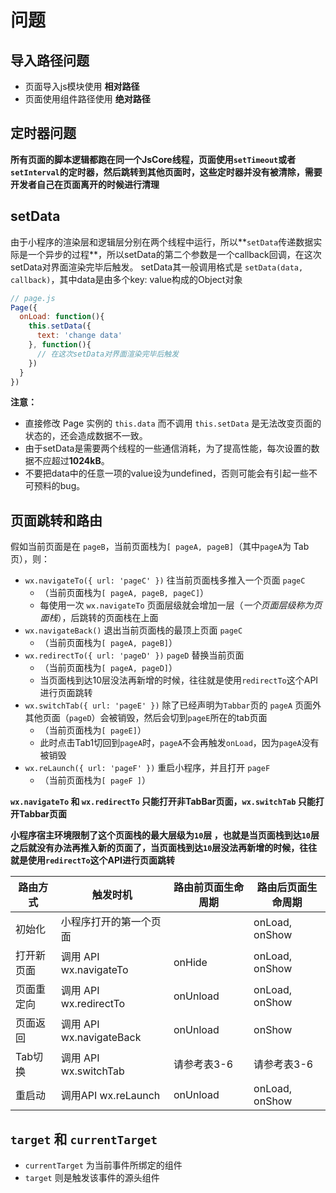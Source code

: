 # 问题

## 导入路径问题

- 页面导入js模块使用 **相对路径**
- 页面使用组件路径使用 **绝对路径**

## 定时器问题

**所有页面的脚本逻辑都跑在同一个JsCore线程，页面使用`setTimeout`或者`setInterval`的定时器，然后跳转到其他页面时，这些定时器并没有被清除，需要开发者自己在页面离开的时候进行清理**

## setData

由于小程序的渲染层和逻辑层分别在两个线程中运行，所以**`setData`传递数据实际是一个异步的过程**，所以setData的第二个参数是一个callback回调，在这次setData对界面渲染完毕后触发。
setData其一般调用格式是 `setData(data, callback)`，其中data是由多个key: value构成的Object对象

```js
// page.js
Page({
  onLoad: function(){
    this.setData({
      text: 'change data'
    }, function(){
      // 在这次setData对界面渲染完毕后触发
    })
  }
})
```

**注意：**

- 直接修改 Page 实例的 `this.data` 而不调用 `this.setData` 是无法改变页面的状态的，还会造成数据不一致。
- 由于setData是需要两个线程的一些通信消耗，为了提高性能，每次设置的数据不应超过**1024kB**。
- 不要把data中的任意一项的value设为undefined，否则可能会有引起一些不可预料的bug。

## 页面跳转和路由

假如当前页面是在 `pageB`，当前页面栈为`[ pageA, pageB]`（其中`pageA`为 Tab 页），则：

- `wx.navigateTo({ url: 'pageC' })` 往当前页面栈多推入一个页面 `pageC`
  - （当前页面栈为`[ pageA, pageB, pageC]`）
  - 每使用一次 `wx.navigateTo` 页面层级就会增加一层（*一个页面层级称为页面栈*），后跳转的页面栈在上面
- `wx.navigateBack()` 退出当前页面栈的最顶上页面 `pageC`
  - （当前页面栈为`[ pageA, pageB]`）
- `wx.redirectTo({ url: 'pageD' })` `pageD` 替换当前页面
  - （当前页面栈为`[ pageA, pageD]`）
  - 当页面栈到达10层没法再新增的时候，往往就是使用`redirectTo`这个API进行页面跳转
- `wx.switchTab({ url: 'pageE' })` 除了已经声明为`Tabbar`页的 `pageA` 页面外其他页面（`pageD`）会被销毁，然后会切到`pageE`所在的tab页面
  - （当前页面栈为`[ pageE]`）
  - 此时点击Tab1切回到`pageA`时，`pageA`不会再触发`onLoad`，因为`pageA`没有被销毁
- `wx.reLaunch({ url: 'pageF' })` 重启小程序，并且打开 `pageF`
  - （当前页面栈为`[ pageF ]`）

**`wx.navigateTo` 和 `wx.redirectTo` 只能打开非TabBar页面，`wx.switchTab` 只能打开Tabbar页面**

**小程序宿主环境限制了这个页面栈的最大层级为`10`层 ，也就是当页面栈到达`10`层之后就没有办法再推入新的页面了，当页面栈到达`10`层没法再新增的时候，往往就是使用`redirectTo`这个API进行页面跳转**

|路由方式|触发时机|路由前页面生命周期|路由后页面生命周期|
|---|---|---|---|
|初始化|小程序打开的第一个页面| |onLoad, onShow|
|打开新页面|调用 API wx.navigateTo|onHide|onLoad, onShow|
|页面重定向|调用 API wx.redirectTo|onUnload|onLoad, onShow|
|页面返回|调用 API wx.navigateBack|onUnload|onShow|
|Tab切换|调用 API wx.switchTab|请参考表3-6|请参考表3-6|
|重启动|调用API wx.reLaunch|onUnload|onLoad, onShow|

## `target` 和 `currentTarget`

- `currentTarget` 为当前事件所绑定的组件
- `target` 则是触发该事件的源头组件